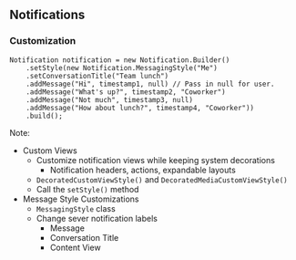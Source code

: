 ## Notifications
### Customization

```
Notification notification = new Notification.Builder()
	.setStyle(new Notification.MessagingStyle("Me")
	.setConversationTitle("Team lunch")
	.addMessage("Hi", timestamp1, null) // Pass in null for user.
	.addMessage("What's up?", timestamp2, "Coworker")
	.addMessage("Not much", timestamp3, null)
	.addMessage("How about lunch?", timestamp4, "Coworker"))
	.build();
```

Note:
+ Custom Views
    + Customize notification views while keeping system decorations
        + Notification headers, actions, expandable layouts
    + `DecoratedCustomViewStyle()` and `DecoratedMediaCustomViewStyle()`
    + Call the `setStyle()` method
+ Message Style Customizations
    + `MessagingStyle` class
    + Change sever notification labels
        + Message
        + Conversation Title
        + Content View